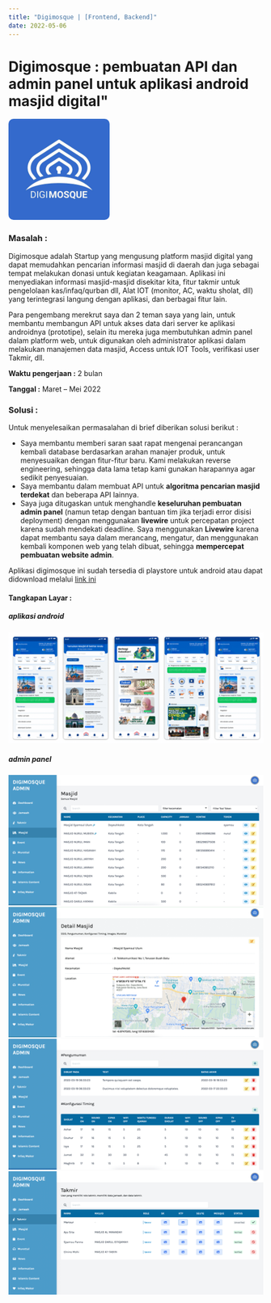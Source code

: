 ```yaml
---
title: "Digimosque | [Frontend, Backend]"
date: 2022-05-06
---
```


# Digimosque : pembuatan API dan admin panel untuk aplikasi android masjid digital"
<img src="/projects/digi5.jpeg" alt="drawing" width="200" style="border-radius: 5%"/>

### Masalah :
Digimosque adalah Startup yang mengusung platform masjid digital yang dapat memudahkan pencarian informasi masjid di daerah dan juga sebagai tempat melakukan donasi untuk kegiatan keagamaan. Aplikasi ini menyediakan informasi masjid-masjid disekitar kita, fitur takmir untuk pengelolaan kas/infaq/qurban dll, Alat IOT (monitor, AC, waktu sholat, dll) yang terintegrasi langung dengan aplikasi, dan berbagai fitur lain.

Para pengembang merekrut saya dan 2 teman saya yang lain, untuk membantu membangun API untuk akses data dari server ke aplikasi androidnya (prototipe), selain itu mereka juga membutuhkan admin panel dalam platform web, untuk digunakan oleh administrator aplikasi dalam melakukan manajemen data masjid, Access untuk IOT Tools, verifikasi user Takmir, dll.

**Waktu pengerjaan :** 2 bulan

**Tanggal :** Maret – Mei 2022

### Solusi :
Untuk menyelesaikan permasalahan di brief diberikan solusi berikut :
- Saya membantu memberi saran saat rapat mengenai perancangan kembali database berdasarkan arahan manajer produk, untuk menyesuaikan dengan fitur-fitur baru. Kami melakukan reverse engineering, sehingga data lama tetap kami gunakan harapannya agar sedikit penyesuaian.
- Saya membantu dalam membuat API untuk **algoritma pencarian masjid terdekat** dan beberapa API lainnya.
- Saya juga ditugaskan untuk menghandle **keseluruhan pembuatan admin panel** (namun tetap dengan bantuan tim jika terjadi error disisi deployment) dengan menggunakan **livewire** untuk percepatan project karena sudah mendekati deadline. Saya menggunakan **Livewire** karena dapat membantu saya dalam merancang, mengatur, dan menggunakan kembali komponen web yang telah dibuat, sehingga **mempercepat pembuatan website admin**.

Aplikasi digimosque ini sudah tersedia di playstore untuk android atau dapat didownload melalui [link ini](https://play.google.com/store/search?q=digimosque&c=apps)

#### Tangkapan Layar :
##### aplikasi android
![/projects/digi6.png](/projects/digi6.png)
##### admin panel
![/projects/digi1.png](/projects/digi1.png)
![/projects/digi2.png](/projects/digi2.png)
![/projects/digi3.png](/projects/digi3.png)
![/projects/digi4.png](/projects/digi4.png)